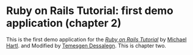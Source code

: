 # Ruby on Rails Tutorial: first demo application (chapter 2)

This is the first demo application for the
[*Ruby on Rails Tutorial*](http://railstutorial.org/)
by [Michael Hartl](http://michaelhartl.com/).
and Modified by [Temesgen Dessalegn](https://twitter.com/TemesGov). This is chapter two.